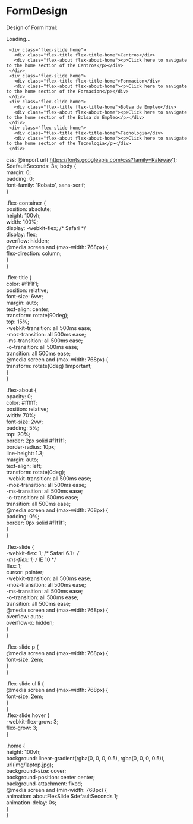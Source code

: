 # FormDesign
Design of Form 
html:
<!DOCTYPE html>   
  <html lang="en">   
  <head>   
   <meta charset="UTF-8" />   
   <meta http-equiv="X-UA-Compatible" content="IE=edge" />   
   <meta name="viewport" content="width=device-width, initial-scale=1.0" />   
   <title> Flex Hover Slider</title>   
   <link rel="stylesheet" href="menuncrm.css">  
  </head>   
  <body>   
   <div class="flex-container">  
     <div class="spinner"><p>  
       <div class="cube1"></div>  
       <div class="cube2"></div>  
       Loading...  
       </p>  
     </div>  
	 
<?php
                                    /*CRM System*/
                     /* Developed by Oswaldo Jesús Marín Pagés*/
                    /*Enlaces de la diferentes areas del CRM*/

?>

     <div class="flex-slide home">  
       <div class="flex-title flex-title-home">Centros</div>  
       <div class="flex-about flex-about-home"><p>Click here to navigate to the home section of the Centros</p></div>  
     </div>  
     <div class="flex-slide home">  
       <div class="flex-title flex-title-home">Formacion</div>  
       <div class="flex-about flex-about-home"><p>Click here to navigate to the home section of the Formacion</p></div>  
     </div>  
     <div class="flex-slide home">  
       <div class="flex-title flex-title-home">Bolsa de Empleo</div>  
       <div class="flex-about flex-about-home"><p>Click here to navigate to the home section of the Bolsa de Empleo</p></div>  
     </div>  
     <div class="flex-slide home">  
       <div class="flex-title flex-title-home">Tecnologia</div>  
       <div class="flex-about flex-about-home"><p>Click here to navigate to the home section of the Tecnologia</p></div>  
     </div>
     
   <script src="https://cdnjs.cloudflare.com/ajax/libs/jquery/3.1.1/jquery.min.js"></script>  
   <script src="https://s3-us-west-2.amazonaws.com/s.cdpn.io/769286/jquery.waitforimages.min.js"></script>
   <script src="menu11.js"></script>  
  </body>   
  </html>   

  css:
  @import url('https://fonts.googleapis.com/css?family=Raleway');  
$defaultSeconds: 3s;
body {  
      margin: 0;  
      padding: 0;  
      font-family: 'Robato', sans-serif;  
 }  
 
 .flex-container {  
      position: absolute;  
      height: 100vh;  
      width: 100%;  
      display: -webkit-flex; /* Safari */  
      display: flex;  
      overflow: hidden;  
      @media screen and (max-width: 768px) {  
           flex-direction: column;  
      }  
 }  
 
  .flex-title {  
      color: #f1f1f1;  
      position: relative;  
      font-size: 6vw;  
      margin: auto;  
      text-align: center;  
      transform: rotate(90deg);  
      top: 15%;  
      -webkit-transition: all 500ms ease;  
      -moz-transition: all 500ms ease;  
      -ms-transition: all 500ms ease;  
      -o-transition: all 500ms ease;  
      transition: all 500ms ease;  
      @media screen and (max-width: 768px) {  
           transform: rotate(0deg) !important;  
      }  
 }  

 .flex-about {  
      opacity: 0;  
      color: #ffffff;  
      position: relative;  
      width: 70%;  
      font-size: 2vw;  
      padding: 5%;  
      top: 20%;  
      border: 2px solid #f1f1f1;  
      border-radius: 10px;  
      line-height: 1.3;  
      margin: auto;  
      text-align: left;  
      transform: rotate(0deg);  
      -webkit-transition: all 500ms ease;  
      -moz-transition: all 500ms ease;  
      -ms-transition: all 500ms ease;  
      -o-transition: all 500ms ease;  
      transition: all 500ms ease;  
      @media screen and (max-width: 768px) {  
           padding: 0%;  
           border: 0px solid #f1f1f1;  
      }  
 } 

.flex-slide {  
      -webkit-flex: 1; /* Safari 6.1+ */  
      -ms-flex: 1; /* IE 10 */    
      flex: 1;  
      cursor: pointer;  
      -webkit-transition: all 500ms ease;  
      -moz-transition: all 500ms ease;  
      -ms-transition: all 500ms ease;  
      -o-transition: all 500ms ease;  
      transition: all 500ms ease;  
      @media screen and (max-width: 768px) {  
           overflow: auto;  
           overflow-x: hidden;  
      }  
 }  

.flex-slide p {  
      @media screen and (max-width: 768px) {  
           font-size: 2em;  
      }  
 }  

 .flex-slide ul li {  
      @media screen and (max-width: 768px) {  
           font-size: 2em;  
      }  
 }   
 .flex-slide:hover {  
      -webkit-flex-grow: 3;  
      flex-grow: 3;  
 }  

.home {  
      height: 100vh;  
      background: linear-gradient(rgba(0, 0, 0, 0.5), rgba(0, 0, 0, 0.5)), url(img/laptop.jpg);  
      background-size: cover;  
      background-position: center center;  
      background-attachment: fixed;  
      @media screen and (min-width: 768px) {  
           animation: aboutFlexSlide $defaultSeconds 1;  
           animation-delay: 0s;  
      }  
 }   
